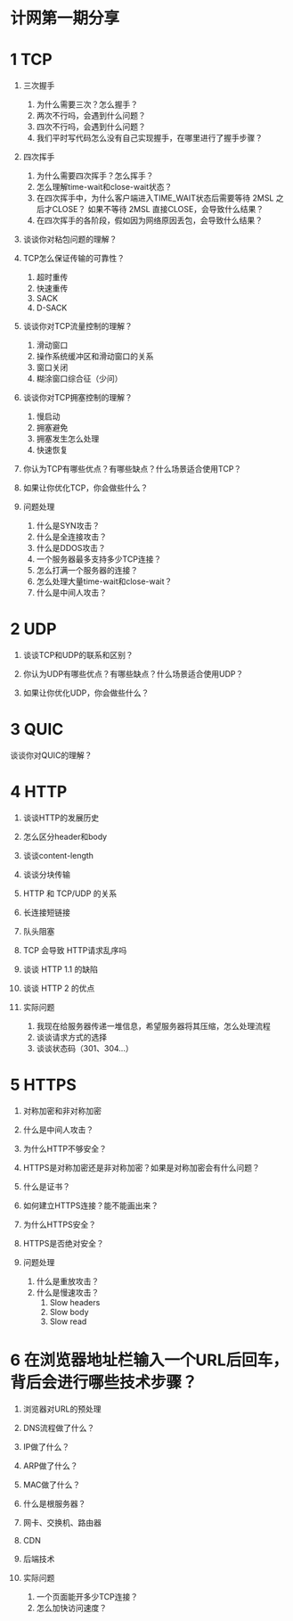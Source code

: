# 计网第一期分享

# 1 TCP

1. 三次握手
    1. 为什么需要三次？怎么握手？
    2. 两次不行吗，会遇到什么问题？
    3. 四次不行吗，会遇到什么问题？
    4. 我们平时写代码怎么没有自己实现握手，在哪里进行了握手步骤？

2. 四次挥手
    1. 为什么需要四次挥手？怎么挥手？
    2. 怎么理解time-wait和close-wait状态？
    3. 在四次挥手中，为什么客户端进入TIME_WAIT状态后需要等待 2MSL 之后才CLOSE？ 如果不等待 2MSL 直接CLOSE，会导致什么结果？
    4. 在四次挥手的各阶段，假如因为网络原因丢包，会导致什么结果？

3. 谈谈你对粘包问题的理解？

4. TCP怎么保证传输的可靠性？
    1. 超时重传
    2. 快速重传
    3. SACK
    4. D-SACK

5. 谈谈你对TCP流量控制的理解？
    1. 滑动窗口
    2. 操作系统缓冲区和滑动窗口的关系
    3. 窗口关闭
    4. 糊涂窗口综合征（少问）

6. 谈谈你对TCP拥塞控制的理解？
    1. 慢启动
    2. 拥塞避免
    3. 拥塞发生怎么处理
    4. 快速恢复

7. 你认为TCP有哪些优点？有哪些缺点？什么场景适合使用TCP？

8. 如果让你优化TCP，你会做些什么？

9. 问题处理
    1. 什么是SYN攻击？
    2. 什么是全连接攻击？
    3. 什么是DDOS攻击？
    4. 一个服务器最多支持多少TCP连接？
    5. 怎么打满一个服务器的连接？
    6. 怎么处理大量time-wait和close-wait？
    7. 什么是中间人攻击？

# 2 UDP

1. 谈谈TCP和UDP的联系和区别？

2. 你认为UDP有哪些优点？有哪些缺点？什么场景适合使用UDP？

3. 如果让你优化UDP，你会做些什么？

# 3 QUIC

谈谈你对QUIC的理解？

# 4 HTTP

1. 谈谈HTTP的发展历史

2. 怎么区分header和body

3. 谈谈content-length

4. 谈谈分块传输

5. HTTP 和 TCP/UDP 的关系

6. 长连接短链接

7. 队头阻塞

8. TCP 会导致 HTTP请求乱序吗

9. 谈谈 HTTP 1.1 的缺陷

10. 谈谈 HTTP 2 的优点

11. 实际问题
    1. 我现在给服务器传递一堆信息，希望服务器将其压缩，怎么处理流程
    2. 谈谈请求方式的选择
    3. 谈谈状态码（301、304...）

# 5 HTTPS

1. 对称加密和非对称加密

2. 什么是中间人攻击？

3. 为什么HTTP不够安全？

4. HTTPS是对称加密还是非对称加密？如果是对称加密会有什么问题？

5. 什么是证书？

6. 如何建立HTTPS连接？能不能画出来？

7. 为什么HTTPS安全？

8. HTTPS是否绝对安全？

9. 问题处理
    1. 什么是重放攻击？
    2. 什么是慢速攻击？
        1. Slow headers
        2. Slow body
        3. Slow read

# 6 在浏览器地址栏输入一个URL后回车，背后会进行哪些技术步骤？

1. 浏览器对URL的预处理

2. DNS流程做了什么？

3. IP做了什么？

4. ARP做了什么？

5. MAC做了什么？

6. 什么是根服务器？

7. 网卡、交换机、路由器

7. CDN

8. 后端技术

9. 实际问题
    1. 一个页面能开多少TCP连接？
    2. 怎么加快访问速度？